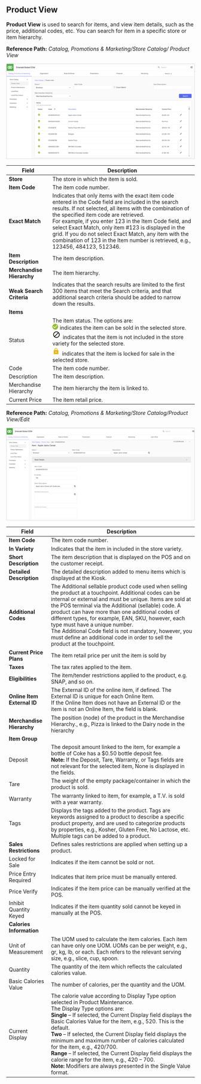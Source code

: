 ## Product View

**Product View** is used to search for items, and view item details, such as the price, additional codes, etc. You can search for item in a specific store or item hierarchy.

**Reference Path:** *Catalog, Promotions & Marketing/Store Catalog/ Product View*

 ![Product View Screen](/Images/ProductViewScreen.png)

|**Field**|**Description**|
|---------|----------|
|**Store**|The store in which the item is sold.|
|**Item Code**|The item code number.|
|**Exact Match**|Indicates that only items with the exact item code entered in the Code field are included in the search results. If not selected, all items with the combination of the specified item code are retrieved.<BR>For example, if you enter 123 in the Item Code field, and select Exact Match, only item #123 is displayed in the grid. If you do not select Exact Match, any item with the combination of 123 in the Item number is retrieved, e.g., 123456, 484123, 512346.|
|**Item Description**|The item description.|
|**Merchandise Hierarchy**|The item hierarchy.|
|**Weak Search Criteria**| Indicates that the search results are limited to the first 300 items that meet the Search criteria, and that additional search criteria should be added to narrow down the results.|
|**Items**||
|Status|The item status. The options are:<BR>![Green Check Mark Icon](/Images/GreenCheckMarkIcon.png) indicates the item can be sold in the selected store.<BR>![None Icon](/Images/NoneIcon.png) indicates that the item is not included in the store variety for the selected store.<BR>![Lock Icon](/Images/lockicon.png) indicates that the item is locked for sale in the selected store.|
|Code|The item code number.|
|Description|The item description.|
|Merchandise Hierarchy|The item hierarchy the item is linked to.|
|Current Price|The item retail price.|

**Reference Path:** *Catalog, Promotions & Marketing/Store Catalog/Product View/Edit*

![Product View Form](/Images/ProductViewForm.png)

|**Field**|**Description**|
|---------|----------|
|**Item Code**|The item code number.|
|**In Variety**|Indicates that the item in included in the store variety.|
|**Short Description**|The item description that is displayed on the POS and on the customer receipt.|
|**Detailed Description**|The detailed description added to menu items which is displayed at the Kiosk.|
|**Additional Codes**|The Additional sellable product code used when selling the product at a touchpoint. Additional codes can be internal or external and must be unique. Items are sold at the POS terminal via the Additional (sellable) code. A product can have more than one additional codes of different types, for example, EAN, SKU, however, each type must have a unique number.<BR>The Additional Code field is not mandatory, however, you must define an additional code in order to sell the product at the touchpoint.|
|**Current Price Plans**|The item retail price per unit the item is sold by|
|**Taxes**|The tax rates applied to the item.|
|**Eligibilities**|The item/tender restrictions applied to the product, e.g. SNAP, and so on.|
|**Online Item External ID**|The External ID of the online item, if defined. The External ID is unique for each Online Item.<BR>If the Online Item does not have an External ID or the item is not an Online Item, the field is blank.
|**Merchandise Hierarchy**|The position (node) of the product in the Merchandise Hierarchy., e.g., Pizza is linked to the Dairy node in the hierarchy|
|**Item Group**||
|Deposit|The deposit amount linked to the item, for example a bottle of Coke has a $0.50 bottle deposit fee.<BR>**Note:** If the Deposit, Tare, Warranty, or Tags fields are not relevant for the selected item, None is displayed in the fields.|
|Tare|The weight of the empty package/container in which the product is sold.|
|Warranty|The warranty linked to item, for example, a T.V. is sold with a year warranty.
|Tags|Displays the tags added to the product. Tags are keywords assigned to a product to describe a specific product property, and are used to categorize products by properties, e.g., Kosher, Gluten Free, No Lactose, etc.<BR>Multiple tags can be added to a product.|
|**Sales Restrictions**|Defines sales restrictions are applied when setting up a product.|
|Locked for Sale|Indicates if the item cannot be sold or not.
|Price Entry Required|Indicates that item price must be manually entered.
|Price Verify|Indicates if the item price can be manually verified at the POS.|
|Inhibit Quantity Keyed|Indicates if the item quantity sold cannot be keyed in manually at the POS.|
|**Calories Information**||
|Unit of Measurement|The UOM used to calculate the item calories. Each item can have only one UOM. UOMs can be per weight, e.g., gr, kg, lb, or each. Each refers to the relevant serving size, e.g., slice, cup, spoon.|
|Quantity|The quantity of the item which reflects the calculated calories value.|
|Basic Calories Value|The number of calories, per the quantity and the UOM.|
|Current Display|The calorie value according to Display Type option selected in Product Maintenance.<BR>The Display Type options are:<BR>**Single** – If selected, the Current Display field displays the Basic Calories Value for the item, e.g., 520. This is the default.<BR>**Two** – If selected, the Current Display field displays the minimum and maximum number of calories calculated for the item, e.g., 420/700.<BR>**Range** – If selected, the Current Display field displays the calorie range for the item, e.g., 420 – 700.<BR>**Note:** Modifiers are always presented in the Single Value format.|